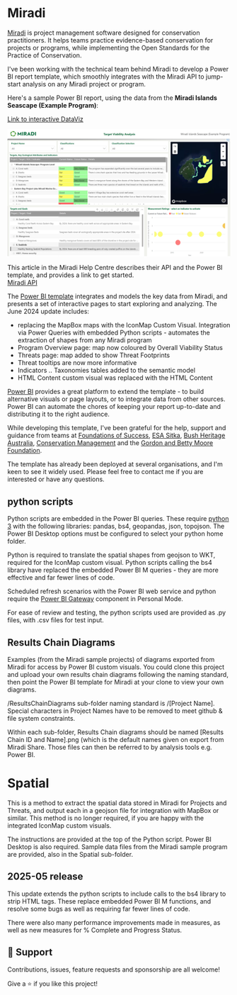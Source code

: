 # Miradi
[Miradi](https://www.miradishare.org/) is project management software designed for conservation practitioners. It helps teams practice evidence-based conservation for projects or programs, while implementing the Open Standards for the Practice of Conservation.

I've been working with the technical team behind Miradi to develop a Power BI report template, which smoothly integrates with the Miradi API to jump-start analysis on any Miradi project or program.

Here's a sample Power BI report, using the data from the **Miradi Islands Seascape (Example Program)**:

[Link to interactive DataViz](https://app.powerbi.com/view?r=eyJrIjoiZDg4YzgyNzEtYzI2MC00NDM4LWEwM2QtYTA1MjI2NTczMTg5IiwidCI6ImRjMWYwNGY1LWMxZTUtNDQyOS1hODEyLTU3OTNiZTQ1YmY5ZCIsImMiOjEwfQ%3D%3D)

[![Click to view and interact with the report](https://github.com/Mike-Honey/miradi/blob/master/Miradi%20Program%20Dashboard%20-%20Miradi%20Islands%20Seascape%20(Example%20Program).png?raw=true)](https://app.powerbi.com/view?r=eyJrIjoiZDg4YzgyNzEtYzI2MC00NDM4LWEwM2QtYTA1MjI2NTczMTg5IiwidCI6ImRjMWYwNGY1LWMxZTUtNDQyOS1hODEyLTU3OTNiZTQ1YmY5ZCIsImMiOjEwfQ%3D%3D)


This article in the Miradi Help Centre describes their API and the Power BI template, and provides a link to get started.  
[Miradi API](https://help.miradishare.org/hc/en-us/articles/7651985079963-Miradi-API)

The [Power BI template](https://github.com/Mike-Honey/miradi/raw/master/Miradi%20Program%20Dashboard%20-%20Miradi%20Islands%20Seascape%20(Example%20Program).pbix) integrates and models the key data from Miradi, and presents a set of interactive pages to start exploring and analyzing. The June 2024 update includes:
- replacing the MapBox maps with the IconMap Custom Visual. Integration via Power Queries with embedded Python scripts - automates the extraction of shapes from any Miradi program
- Program Overview page: map now coloured by Overall Viability Status 
- Threats page: map added to show Threat Footprints
- Threat tooltips are now more informative
- Indicators .. Taxonomies tables added to the semantic model
- HTML Content custom visual was replaced with the HTML Content 

[Power BI](https://www.microsoft.com/en-au/power-platform/products/power-bi/) provides a great platform to extend the template - to build alternative visuals or page layouts, or to integrate data from other sources. Power BI can automate the chores of keeping your report up-to-date and distributing it to the right audience.

While developing this template, I've been grateful for the help, support and guidance from teams at [Foundations of Success](https://www.linkedin.com/company/foundations-of-success/), [ESA Sitka](https://www.linkedin.com/company/sitka-technology-group), [Bush Heritage Australia](https://www.linkedin.com/company/bush-heritage-australia), [Conservation Management](https://www.linkedin.com/company/bush-heritage-australia) and the [Gordon and Betty Moore Foundation](https://www.linkedin.com/company/moore-foundation).

The template has already been deployed at several organisations, and I'm keen to see it widely used. Please feel free to contact me if you are interested or have any questions.

## python scripts

Python scripts are embedded in the Power BI queries. These require [python 3](https://www.python.org/downloads/) with the following libraries: pandas, bs4, geopandas, json, topojson.  The Power BI Desktop options must be configured to select your python home folder.

Python is required to translate the spatial shapes from geojson to WKT, required for the IconMap custom visual. Python scripts calling the bs4 library have replaced the embedded Power BI M queries - they are more effective and far fewer lines of code.

Scheduled refresh scenarios with the Power BI web service and python require the [Power BI Gateway](https://www.microsoft.com/en-us/power-platform/products/power-bi/gateway) component in Personal Mode.

For ease of review and testing, the python scripts used are provided as .py files, with .csv files for test input.

## Results Chain Diagrams

Examples (from the Miradi sample projects) of diagrams exported from Miradi for access by Power BI custom visuals.  You could clone this project and upload your own results chain diagrams following the naming standard, then point the Power BI template for Miradi at your clone to view your own diagrams.

/ResultsChainDiagrams sub-folder naming standard is /[Project Name]. Special characters in Project Names have to be removed to meet github & file system constraints. 

Within each sub-folder, Results Chain diagrams should be named [Results Chain ID and Name].png (which is the default names given on export from Miradi Share. Those files can then be referred to by analysis tools e.g. Power BI.

# Spatial

This is a method to extract the spatial data stored in Miradi for Projects and Threats, and output each in a geojson file for integration with MapBox or similar. This method is no longer required, if you are happy with the integrated IconMap custom visuals.

The instructions are provided at the top of the Python script.  Power BI Desktop is also required. Sample data files from the Miradi sample program are provided, also in the Spatial sub-folder.

## 2025-05 release

This update extends the python scripts to include calls to the bs4 library to strip HTML tags.  These replace embedded Power BI M functions, and resolve some bugs as well as requiring far fewer lines of code.

There were also many performance improvements made in measures, as well as new measures for % Complete and Progress Status.

## 🤝 Support

Contributions, issues, feature requests and sponsorship are all welcome!

Give a ⭐️ if you like this project!
